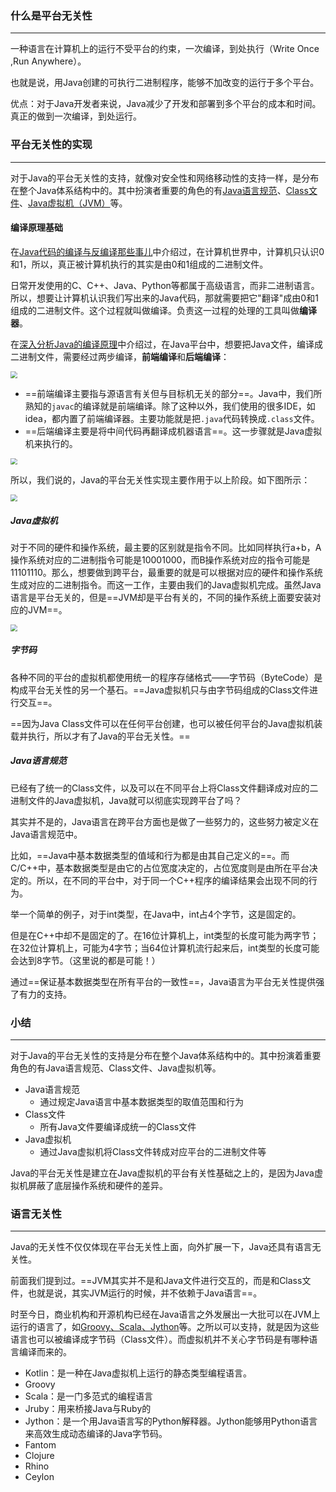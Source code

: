 ### 什么是平台无关性

---

一种语言在计算机上的运行不受平台的约束，一次编译，到处执行（Write Once ,Run Anywhere）。

也就是说，用Java创建的可执行二进制程序，能够不加改变的运行于多个平台。

优点：对于Java开发者来说，Java减少了开发和部署到多个平台的成本和时间。真正的做到一次编译，到处运行。



### 平台无关性的实现

---

对于Java的平台无关性的支持，就像对安全性和网络移动性的支持一样，是分布在整个Java体系结构中的。其中扮演者重要的角色的有<u>Java语言规范</u>、<u>Class文件</u>、<u>Java虚拟机（JVM）</u>等。

#### 编译原理基础

在[Java代码的编译与反编译那些事儿](http://www.hollischuang.com/archives/58)中介绍过，在计算机世界中，计算机只认识0和1，所以，真正被计算机执行的其实是由0和1组成的二进制文件。

日常开发使用的C、C++、Java、Python等都属于高级语言，而非二进制语言。所以，想要让计算机认识我们写出来的Java代码，那就需要把它"翻译"成由0和1组成的二进制文件。这个过程就叫做编译。负责这一过程的处理的工具叫做**编译器**。

在[深入分析Java的编译原理](https://www.hollischuang.com/archives/2322)中介绍过，在Java平台中，想要把Java文件，编译成二进制文件，需要经过两步编译，**前端编译**和**后端编译**：

<img src="https://tva1.sinaimg.cn/large/e6c9d24egy1h0jrpph8h9j20mr0ebjrn.jpg" style="zoom: 67%;" />

- ==前端编译主要指与源语言有关但与目标机无关的部分==。Java中，我们所熟知的`javac`的编译就是前端编译。除了这种以外，我们使用的很多IDE，如idea，都内置了前端编译器。主要功能就是把`.java`代码转换成`.class`文件。
- ==后端编译主要是将中间代码再翻译成机器语言==。这一步骤就是Java虚拟机来执行的。

<img src="https://tva1.sinaimg.cn/large/e6c9d24egy1h0jrys08poj20o606kweg.jpg" style="zoom: 67%;" />

所以，我们说的，Java的平台无关性实现主要作用于以上阶段。如下图所示：

<img src="https://tva1.sinaimg.cn/large/e6c9d24egy1h0jrzqk32sj20nx0d6jrj.jpg" style="zoom:67%;" />

##### Java虚拟机

对于不同的硬件和操作系统，最主要的区别就是指令不同。比如同样执行a+b，A操作系统对应的二进制指令可能是10001000，而B操作系统对应的指令可能是11101110。那么，想要做到跨平台，最重要的就是可以根据对应的硬件和操作系统生成对应的二进制指令。而这一工作，主要由我们的Java虚拟机完成。虽然Java语言是平台无关的，但是==JVM却是平台有关的，不同的操作系统上面要安装对应的JVM==。

<img src="https://tva1.sinaimg.cn/large/e6c9d24egy1h0js3tstfsj20zd0fgdg9.jpg" style="zoom:67%;" />

##### 字节码

各种不同的平台的虚拟机都使用统一的程序存储格式——字节码（ByteCode）是构成平台无关性的另一个基石。==Java虚拟机只与由字节码组成的Class文件进行交互==。

==因为Java Class文件可以在任何平台创建，也可以被任何平台的Java虚拟机装载并执行，所以才有了Java的平台无关性。==

##### Java语言规范

已经有了统一的Class文件，以及可以在不同平台上将Class文件翻译成对应的二进制文件的Java虚拟机，Java就可以彻底实现跨平台了吗？

其实并不是的，Java语言在跨平台方面也是做了一些努力的，这些努力被定义在Java语言规范中。

比如，==Java中基本数据类型的值域和行为都是由其自己定义的==。而C/C++中，基本数据类型是由它的占位宽度决定的，占位宽度则是由所在平台决定的。所以，在不同的平台中，对于同一个C++程序的编译结果会出现不同的行为。

举一个简单的例子，对于int类型，在Java中，int占4个字节，这是固定的。

但是在C++中却不是固定的了。在16位计算机上，int类型的长度可能为两字节；在32位计算机上，可能为4字节；当64位计算机流行起来后，int类型的长度可能会达到8字节。（这里说的都是可能！）

通过==保证基本数据类型在所有平台的一致性==，Java语言为平台无关性提供强了有力的支持。



### 小结

---

对于Java的平台无关性的支持是分布在整个Java体系结构中的。其中扮演着重要角色的有Java语言规范、Class文件、Java虚拟机等。

- Java语言规范
  - 通过规定Java语言中基本数据类型的取值范围和行为
- Class文件
  - 所有Java文件要编译成统一的Class文件
- Java虚拟机
  - 通过Java虚拟机将Class文件转成对应平台的二进制文件等

Java的平台无关性是建立在Java虚拟机的平台有关性基础之上的，是因为Java虚拟机屏蔽了底层操作系统和硬件的差异。



### 语言无关性

---

Java的无关性不仅仅体现在平台无关性上面，向外扩展一下，Java还具有语言无关性。

前面我们提到过。==JVM其实并不是和Java文件进行交互的，而是和Class文件，也就是说，其实JVM运行的时候，并不依赖于Java语言==。

时至今日，商业机构和开源机构已经在Java语言之外发展出一大批可以在JVM上运行的语言了，如<u>Groovy、Scala、Jython</u>等。之所以可以支持，就是因为这些语言也可以被编译成字节码（Class文件）。而虚拟机并不关心字节码是有哪种语言编译而来的。

- Kotlin：是一种在Java虚拟机上运行的静态类型编程语言。
- Groovy
- Scala：是一门多范式的编程语言
- Jruby：用来桥接Java与Ruby的
- Jython：是一个用Java语言写的Python解释器。Jython能够用Python语言来高效生成动态编译的Java字节码。
- Fantom
- Clojure
- Rhino
- Ceylon